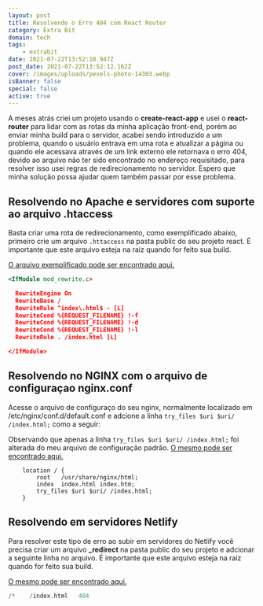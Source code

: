```yaml
---
layout: post
title: Resolvendo o Erro 404 com React Router
category: Extra Bit
domain: tech
tags:
    - extrabit
date: 2021-07-22T13:52:10.947Z
post_date: 2021-07-22T13:52:12.162Z
cover: /images/uploads/pexels-photo-14303.webp
isBanner: false
special: false
active: true
---
```


A meses atrás criei um projeto usando o **create-react-app** e usei o **react-router** para lidar com as rotas da minha aplicação front-end, porém ao enviar minha build para o servidor, acabei sendo introduzido a um problema, quando o usuário entrava em uma rota e atualizar a página ou quando ele acessava através de um link externo ele retornava o erro 404, devido ao arquivo não ter sido encontrado no endereço requisitado, para resolver isso usei regras de redirecionamento no servidor. Espero que minha solução possa ajudar quem também passar por esse problema.

## Resolvendo no Apache e servidores com suporte ao arquivo .htaccess

Basta criar uma rota de redirecionamento, como exemplificado abaixo, primeiro crie um arquivo `.httaccess` na pasta public do seu projeto react. É importante que este arquivo esteja na raiz quando for feito sua build.

[O arquivo exemplificado pode ser encontrado aqui.](https://gist.github.com/Jorgen-Jr/d4b19ad2d89b538e466c11a828fc36d8)

```xml
<IfModule mod_rewrite.c>

  RewriteEngine On
  RewriteBase /
  RewriteRule ^index\.html$ - [L]
  RewriteCond %{REQUEST_FILENAME} !-f
  RewriteCond %{REQUEST_FILENAME} !-d
  RewriteCond %{REQUEST_FILENAME} !-l
  RewriteRule . /index.html [L]

</IfModule>
```

## Resolvendo no NGINX com o arquivo de configuraçao nginx.conf

Acesse o arquivo de configuraço do seu nginx, normalmente localizado em /etc/nginx/conf.d/default.conf e adcione a linha `try_files $uri $uri/ /index.html;` como a seguir:

Observando que apenas a linha `try_files $uri $uri/ /index.html;` foi alterada do meu arquivo de configuração padrão.
[O mesmo pode ser encontrado aqui.](https://gist.github.com/Jorgen-Jr/d639b2d0e9e72189e13539689e89aa39)

```textile
    location / {
        root   /usr/share/nginx/html;
        index  index.html index.htm;
	    try_files $uri $uri/ /index.html;
    }
```

## Resolvendo em servidores Netlify

Para resolver este tipo de erro ao subir em servidores do Netlify você precisa criar um arquivo **\_redirect** na pasta public do seu projeto e adcionar a seguinte linha no arquivo. É importante que este arquivo esteja na raiz quando for feito sua build.

[O mesmo pode ser encontrado aqui.](https://gist.github.com/Jorgen-Jr/7f866bfcb6c3a3f3b247101d515213a7)

```python
/*    /index.html   404
```
